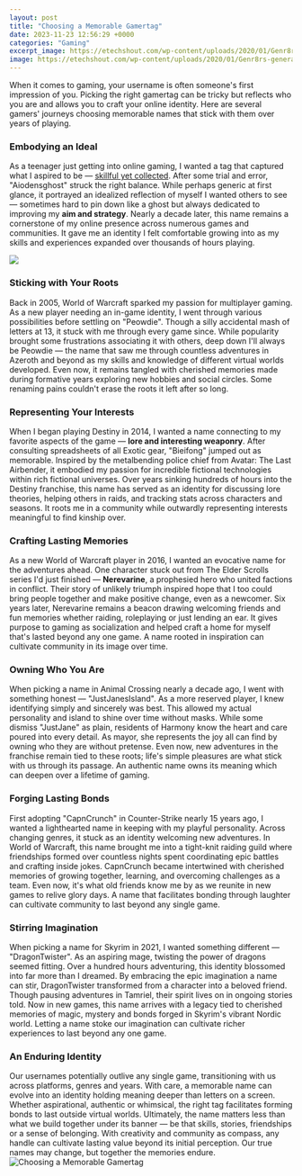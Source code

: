 ```yaml
---
layout: post
title: "Choosing a Memorable Gamertag"
date: 2023-11-23 12:56:29 +0000
categories: "Gaming"
excerpt_image: https://etechshout.com/wp-content/uploads/2020/01/Genr8rs-generator-cool-names-on-xbox.jpg
image: https://etechshout.com/wp-content/uploads/2020/01/Genr8rs-generator-cool-names-on-xbox.jpg
---
```


When it comes to gaming, your username is often someone's first impression of you. Picking the right gamertag can be tricky but reflects who you are and allows you to craft your online identity. Here are several gamers' journeys choosing memorable names that stick with them over years of playing.
### Embodying an Ideal 
As a teenager just getting into online gaming, I wanted a tag that captured what I aspired to be — [skillful yet collected](https://yt.io.vn/collection/alejandre). After some trial and error, "Aiodensghost" struck the right balance. While perhaps generic at first glance, it portrayed an idealized reflection of myself I wanted others to see — sometimes hard to pin down like a ghost but always dedicated to improving my **aim and strategy**. Nearly a decade later, this name remains a cornerstone of my online presence across numerous games and communities. It gave me an identity I felt comfortable growing into as my skills and experiences expanded over thousands of hours playing.

![](http://www.wikihow.com/images/0/0d/Choose-a-Good-Xbox-Gamertag-Step-17.jpg)
### Sticking with Your Roots
Back in 2005, World of Warcraft sparked my passion for multiplayer gaming. As a new player needing an in-game identity, I went through various possibilities before settling on "Peowdie". Though a silly accidental mash of letters at 13, it stuck with me through every game since. While popularity brought some frustrations associating it with others, deep down I'll always be Peowdie — the name that saw me through countless adventures in Azeroth and beyond as my skills and knowledge of different virtual worlds developed. Even now, it remains tangled with cherished memories made during formative years exploring new hobbies and social circles. Some renaming pains couldn't erase the roots it left after so long.
### Representing Your Interests  
When I began playing Destiny in 2014, I wanted a name connecting to my favorite aspects of the game — **lore and interesting weaponry**. After consulting spreadsheets of all Exotic gear, "Bieifong" jumped out as memorable. Inspired by the metalbending police chief from Avatar: The Last Airbender, it embodied my passion for incredible fictional technologies within rich fictional universes. Over years sinking hundreds of hours into the Destiny franchise, this name has served as an identity for discussing lore theories, helping others in raids, and tracking stats across characters and seasons. It roots me in a community while outwardly representing interests meaningful to find kinship over.
### Crafting Lasting Memories 
As a new World of Warcraft player in 2016, I wanted an evocative name for the adventures ahead. One character stuck out from The Elder Scrolls series I'd just finished — **Nerevarine**, a prophesied hero who united factions in conflict. Their story of unlikely triumph inspired hope that I too could bring people together and make positive change, even as a newcomer. Six years later, Nerevarine remains a beacon drawing welcoming friends and fun memories whether raiding, roleplaying or just lending an ear. It gives purpose to gaming as socialization and helped craft a home for myself that's lasted beyond any one game. A name rooted in inspiration can cultivate community in its image over time.
### Owning Who You Are 
When picking a name in Animal Crossing nearly a decade ago, I went with something honest — "JustJanesIsland". As a more reserved player, I knew identifying simply and sincerely was best. This allowed my actual personality and island to shine over time without masks. While some dismiss "JustJane" as plain, residents of Harmony know the heart and care poured into every detail. As mayor, she represents the joy all can find by owning who they are without pretense. Even now, new adventures in the franchise remain tied to these roots; life's simple pleasures are what stick with us through its passage. An authentic name owns its meaning which can deepen over a lifetime of gaming. 
### Forging Lasting Bonds
First adopting "CapnCrunch" in Counter-Strike nearly 15 years ago, I wanted a lighthearted name in keeping with my playful personality. Across changing genres, it stuck as an identity welcoming new adventures. In World of Warcraft, this name brought me into a tight-knit raiding guild where friendships formed over countless nights spent coordinating epic battles and crafting inside jokes. CapnCrunch became intertwined with cherished memories of growing together, learning, and overcoming challenges as a team. Even now, it's what old friends know me by as we reunite in new games to relive glory days. A name that facilitates bonding through laughter can cultivate community to last beyond any single game.  
### Stirring Imagination
When picking a name for Skyrim in 2021, I wanted something different  — "DragonTwister". As an aspiring mage, twisting the power of dragons seemed fitting. Over a hundred hours adventuring, this identity blossomed into far more than I dreamed. By embracing the epic imagination a name can stir, DragonTwister transformed from a character into a beloved friend. Though pausing adventures in Tamriel, their spirit lives on in ongoing stories told. Now in new games, this name arrives with a legacy tied to cherished memories of magic, mystery and bonds forged in Skyrim's vibrant Nordic world. Letting a name stoke our imagination can cultivate richer experiences to last beyond any one game.
### An Enduring Identity
Our usernames potentially outlive any single game, transitioning with us across platforms, genres and years. With care, a memorable name can evolve into an identity holding meaning deeper than letters on a screen. Whether aspirational, authentic or whimsical, the right tag facilitates forming bonds to last outside virtual worlds. Ultimately, the name matters less than what we build together under its banner — be that skills, stories, friendships or a sense of belonging. With creativity and community as compass, any handle can cultivate lasting value beyond its initial perception. Our true names may change, but together the memories endure.
![Choosing a Memorable Gamertag](https://etechshout.com/wp-content/uploads/2020/01/Genr8rs-generator-cool-names-on-xbox.jpg)